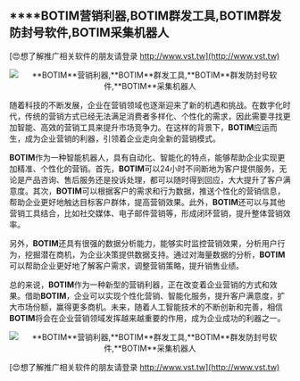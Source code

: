 ## ****BOTIM**营销利器,**BOTIM**群发工具,**BOTIM**群发防封号软件,**BOTIM**采集机器人**

[😍想了解推广相关软件的朋友请登录 http://www.vst.tw](http://www.vst.tw)

 <center><img src="https://vst.tw/MP4/tuiguang/png/7.png" alt="**BOTIM**营销利器,**BOTIM**群发工具,**BOTIM**群发防封号软件,**BOTIM**采集机器人"></center>

随着科技的不断发展，企业在营销领域也逐渐迎来了新的机遇和挑战。在数字化时代，传统的营销方式已经无法满足消费者多样化、个性化的需求，因此需要寻找更加智能、高效的营销工具来提升市场竞争力。在这样的背景下，**BOTIM**应运而生，成为企业营销的利器，引领着企业走向全新的营销模式。

**BOTIM**作为一种智能机器人，具有自动化、智能化的特点，能够帮助企业实现更加精准、个性化的营销。首先，**BOTIM**可以24小时不间断地为客户提供服务，无论是产品咨询、售后服务还是投诉处理，都可以随时得到回应，大大提升了客户满意度。其次，**BOTIM**可以根据客户的需求和行为数据，推送个性化的营销信息，帮助企业更好地触达目标客户群体，提高营销效果。此外，**BOTIM**还可以与其他营销工具结合，比如社交媒体、电子邮件营销等，形成闭环营销，提升整体营销效率。

另外，**BOTIM**还具有很强的数据分析能力，能够实时监控营销效果，分析用户行为，挖掘潜在商机，为企业决策提供数据支持。通过对海量数据的分析，**BOTIM**可以帮助企业更好地了解客户需求，调整营销策略，提升销售业绩。

总的来说，**BOTIM**作为一种新型的营销利器，正在改变着企业营销的方式和效果。借助**BOTIM**，企业可以实现个性化营销、智能化服务，提升客户满意度，扩大市场份额，赢得更多商机。未来，随着人工智能技术的不断创新和完善，相信**BOTIM**将会在企业营销领域发挥越来越重要的作用，成为企业成功的利器之一。

 <center><img src="https://vst.tw/MP4/tuiguang/png/1.png" alt="**BOTIM**营销利器,**BOTIM**群发工具,**BOTIM**群发防封号软件,**BOTIM**采集机器人"></center>

[😍想了解推广相关软件的朋友请登录 http://www.vst.tw](http://www.vst.tw)



